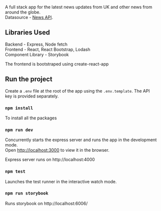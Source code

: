 A full stack app for the latest news updates from UK and other news from around the globe.<br> 
Datasource - [News API](https://newsapi.org/).


## Libraries Used

Backend - Express, Node fetch<br>
Frontend - React, React Bootstrap, Lodash<br>
Component Library - Storybook

The frontend is bootstraped using create-react-app

## Run the project

Create a `.env` file at the root of the app using the `.env.template`. The API key is provided separately.

### `npm install`

To install all the packages

### `npm run dev`

Concurrently starts the express server and 
runs the app in the development mode.<br />
Open [http://localhost:3000](http://localhost:3000) to view it in the browser.


Express server runs on http://localhost:4000

### `npm test`

Launches the test runner in the interactive watch mode.<br />

### `npm run storybook`

Runs storybook on http://localhost:6006/
